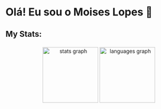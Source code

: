 # Olá! Eu sou o Moises Lopes 👋

###

<h2 align="left">My Stats:</h2>

###

<div align="center">
  <img src="https://github-readme-stats.vercel.app/api?username=loopesm&hide_title=false&hide_rank=false&show_icons=true&include_all_commits=true&count_private=true&disable_animations=false&theme=aura&locale=pt-br&hide_border=false&order=1&custom_title=Statics" height="150" alt="stats graph"  />
  <img src="https://github-readme-stats.vercel.app/api/top-langs?username=loopesm&locale=pt-br&hide_title=false&layout=compact&card_width=320&langs_count=5&theme=aura&hide_border=false&order=2" height="150" alt="languages graph"  />
</div>

###


